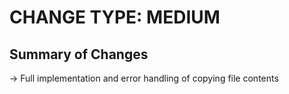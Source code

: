 # CHANGE TYPE: MEDIUM

## Summary of Changes

-> Full implementation and error handling of copying file contents
